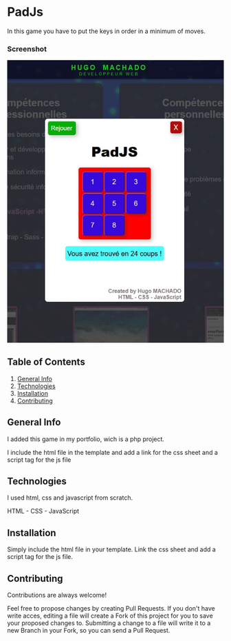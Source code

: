 
# PadJs

In this game you have to put the keys in order in a minimum of moves.

### Screenshot
![padImg.jpg](padImg.jpg)


## Table of Contents

1. [General Info](#general-info)
2. [Technologies](#technologies)
3. [Installation](#installation)
4. [Contributing](#contributing)

## General Info

I added this game in my portfolio, wich is a php project.

I include the html file in the template and add a link for the css sheet and a script tag for the js file
## Technologies
I used html, css and javascript from scratch.

HTML - CSS - JavaScript
## Installation

Simply include the html file in your template.
Link the css sheet and add a script tag for the js file.
    
## Contributing

Contributions are always welcome!

Feel free to propose changes by creating Pull Requests. If you don't have write acces, editing a file will create a Fork of this project for you to save your proposed changes to. Submitting a change to a file will write it to a new Branch in your Fork, so you can send a Pull Request.

